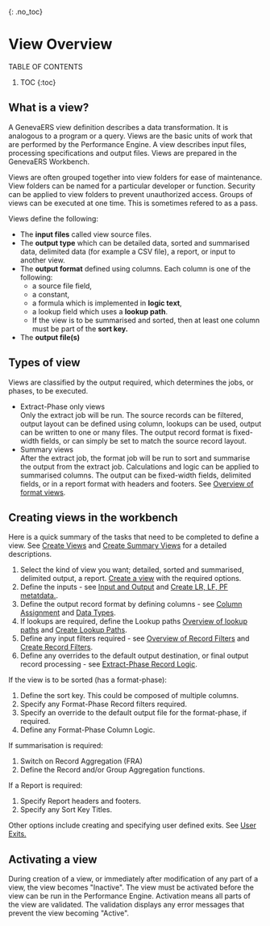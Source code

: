 {: .no_toc}
# View Overview

TABLE OF CONTENTS 
1. TOC
{:toc}  

## What is a view?

A GenevaERS view definition describes a data transformation. It is analogous to a program or a query. Views are the basic units of work that are performed by the Performance Engine. A view describes input files, processing specifications and output files. Views are prepared in the GenevaERS Workbench.

Views are often grouped together into view folders for ease of maintenance. View folders can be named for a particular developer or function. Security can be applied to view folders to prevent unauthorized access. Groups of views can be executed at one time. This is sometimes refered to as a pass.

Views define the following:

-   The **input files** called view source files.
-   The **output type** which can be detailed data, sorted and summarised data, delimited data (for example a CSV file), a report, or input to another view.
-   The **output format** defined using columns. Each column is one of the following:
    -   a source file field,
    -   a constant,
    -   a formula which is implemented in **logic text**,
    -   a lookup field which uses a **lookup path**.
    -   If the view is to be summarised and sorted, then at least one column must be part of the **sort key.**
-   The **output file(s)** 

## Types of view

Views are classified by the output required, which determines the jobs, or phases, to be executed.

- Extract-Phase only views  
  Only the extract job will be run. The source records can be filtered, output layout can be defined using column, lookups can be used, output can be written to one or many files. The output record format is fixed-width fields, or can simply be set to match the source record layout.
- Summary views  
  After the extract job, the format job will be run to sort and summarise the output from the extract job. Calculations and logic can be applied to summarised columns. The output can be fixed-width fields, delimited fields, or in a report format with headers and footers.  See [Overview of format views](./OverviewFormatViews.md).

## Creating views in the workbench

Here is a quick summary of the tasks that need to be completed to define a view. See [Create Views](./MetaData/CreateView.md) and [Create Summary Views](./MetaData/CreateSummaryView.md) for a detailed descriptions.

1) Select the kind of view you want; detailed, sorted and summarised, delimited output, a report. [Create a view](./MetaData/CreateView.md) with the required options.  
2) Define the inputs - see [Input and Output](./OverviewInputOutput.md) and [Create LR, LF, PF metatdata.](./MetaData/CreateLRLFPFs.md).  
3) Define the output record format by defining columns - see [Column Assignment](./ColumnLogic.md) and [Data Types](./MetaData/DataTypes.md).  
4) If lookups are required, define the Lookup paths [Overview of lookup paths](./OverviewLookupPaths.md) and [Create Lookup Paths](./MetaData/CreateLookupPath.md).  
5) Define any input filters required - see [Overview of Record Filters](./OverviewRecordFilters.md) and [Create Record Filters](./MetaData/CreateRecordFilters.md).  
6) Define any overrides to the default output destination, or final output record processing - see [Extract-Phase Record Logic](../Reference/Workbench/LogicTextERLStatements.md).  
    
If the view is to be sorted (has a format-phase):  

1) Define the sort key. This could be composed of multiple columns.  
2) Specify any Format-Phase Record filters required.  
3) Specify an override to the default output file for the format-phase, if required.  
4) Define any Format-Phase Column Logic.   
   
If summarisation is required:  

1)  Switch on Record Aggregation (FRA)
2)  Define the Record and/or Group Aggregation functions.  

If a Report is required:

1)  Specify Report headers and footers.  
2)  Specify any Sort Key Titles.

Other options include creating and specifying user defined exits.  See [User Exits.](./OverviewUserExits.md)

## Activating a view

During creation of a view, or immediately after modification of any part of a view, the view becomes "Inactive".  The view must be activated before the view can be run in the Performance Engine. Activation means all parts of the view are validated. The validation displays any error messages that prevent the view becoming "Active".
